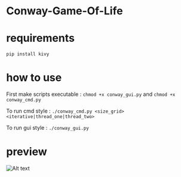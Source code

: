 # Conway-Game-Of-Life

# requirements
  `pip install kivy`

# how to use
  First make scripts executable : 
  `chmod +x conway_gui.py` and `chmod +x conway_cmd.py`

  To run cmd style : 
  `./conway_cmd.py <size_grid> <iterative|thread_one|thread_two>`

  To run gui style : 
  `./conway_gui.py`

# preview 

![Alt text](https://ibb.co/hDBKR5p)

  
